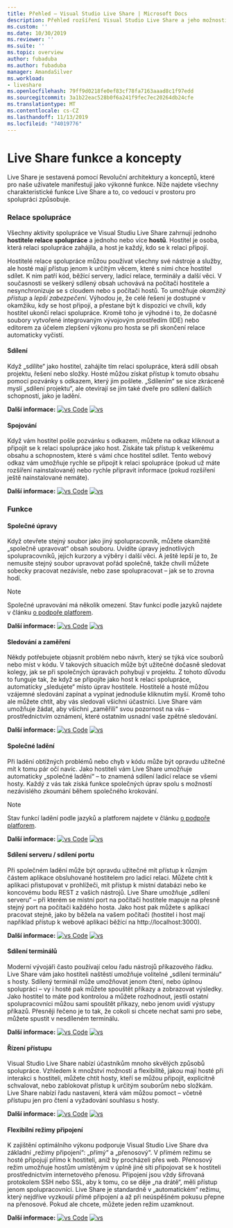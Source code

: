 ```yaml
---
title: Přehled – Visual Studio Live Share | Microsoft Docs
description: Přehled rozšíření Visual Studio Live Share a jeho možností
ms.custom: ''
ms.date: 10/30/2019
ms.reviewer: ''
ms.suite: ''
ms.topic: overview
author: fubaduba
ms.author: fubaduba
manager: AmandaSilver
ms.workload:
- liveshare
ms.openlocfilehash: 79ff9d0218fe0ef83cf78fa7163aaad8c1f97edd
ms.sourcegitcommit: 3a1b22eac528b0f6a241f9fec7ec20264db24cfe
ms.translationtype: MT
ms.contentlocale: cs-CZ
ms.lasthandoff: 11/13/2019
ms.locfileid: "74019776"
---
```

<!--
Copyright © Microsoft Corporation
All rights reserved.
Creative Commons Attribution 4.0 License (International): https://creativecommons.org/licenses/by/4.0/legalcode
-->
# <a name="live-share-features-and-concepts"></a>Live Share funkce a koncepty 

Live Share je sestavená pomocí Revoluční architektury a konceptů, které pro naše uživatele manifestují jako výkonné funkce. Níže najdete všechny charakteristické funkce Live Share a to, co vedoucí v prostoru pro spolupráci způsobuje. 

### <a name="collaboration-sessions"></a>Relace spolupráce

Všechny aktivity spolupráce ve Visual Studiu Live Share zahrnují jednoho **hostitele relace spolupráce** a jednoho nebo více **hostů**. Hostitel je osoba, která relaci spolupráce zahájila, a host je každý, kdo se k relaci připojí.

Hostitelé relace spolupráce můžou používat všechny své nástroje a služby, ale hosté mají přístup jenom k určitým věcem, které s nimi chce hostitel sdílet. K nim patří kód, běžící servery, ladicí relace, terminály a další věci. V současnosti se veškerý sdílený obsah uchovává na počítači hostitele a nesynchronizuje se s cloudem nebo s počítači hostů. To umožňuje _okamžitý přístup_ a _lepší zabezpečení_. Výhodou je, že celé řešení je dostupné v okamžiku, kdy se host připojí, a přestane být k dispozici ve chvíli, kdy hostitel ukončí relaci spolupráce. Kromě toho je výhodné i to, že dočasné soubory vytvořené integrovaným vývojovým prostředím (IDE) nebo editorem za účelem zlepšení výkonu pro hosta se při skončení relace automaticky vyčistí.

#### <a name="sharing"></a>Sdílení

Když „sdílíte“ jako hostitel, zahájíte tím relaci spolupráce, která sdílí obsah projektu, řešení nebo složky. Hosté můžou získat přístup k tomuto obsahu pomocí pozvánky s odkazem, který jim pošlete. „Sdílením“ se sice zkráceně myslí „sdílení projektu“, ale otevírají se jím také dveře pro sdílení dalších schopností, jako je ladění.

**Další informace:** [![vs Code](../media/vscode-icon-15x15.png)](../use/vscode.md#share-a-project) [![vs](../media/vs-icon-15x15.png)](../use/vs.md#share-a-project)

#### <a name="joining"></a>Spojování

Když vám hostitel pošle pozvánku s odkazem, můžete na odkaz kliknout a připojit se k relaci spolupráce jako host. Získáte tak přístup k veškerému obsahu a schopnostem, které s vámi chce hostitel sdílet. Tento webový odkaz vám umožňuje rychle se připojit k relaci spolupráce (pokud už máte rozšíření nainstalované) nebo rychle připravit informace (pokud rozšíření ještě nainstalované nemáte).

**Další informace:** [![vs Code](../media/vscode-icon-15x15.png)](../use/vscode.md#join-a-collaboration-session) [![vs](../media/vs-icon-15x15.png)](../use/vs.md#join-a-collaboration-session)

### <a name="features"></a>Funkce

#### <a name="co-editing"></a>Společné úpravy

Když otevřete stejný soubor jako jiný spolupracovník, můžete okamžitě „společně upravovat“ obsah souboru. Uvidíte úpravy jednotlivých spolupracovníků, jejich kurzory a výběry i další věci. A ještě lepší je to, že nemusíte stejný soubor upravovat pořád společně, takže chvíli můžete sobecky pracovat nezávisle, nebo zase spolupracovat – jak se to zrovna hodí.

> [!NOTE]
> Společné upravování má několik omezení. Stav funkcí podle jazyků najdete v článku [o podpoře platforem](../reference/platform-support.md).

**Další informace:** [![vs Code](../media/vscode-icon-15x15.png)](../use/vscode.md#co-editing) [![vs](../media/vs-icon-15x15.png)](../use/vs.md#co-editing)

#### <a name="following-and-focusing"></a>Sledování a zaměření

Někdy potřebujete objasnit problém nebo návrh, který se týká více souborů nebo míst v kódu. V takových situacích může být užitečné dočasně sledovat kolegy, jak se při společných úpravách pohybují v projektu. Z tohoto důvodu to funguje tak, že když se připojíte jako host k relaci spolupráce, automaticky „sledujete“ místo úprav hostitele. Hostitelé a hosté můžou vzájemné sledování zapínat a vypínat jednoduše kliknutím myší. Kromě toho ale můžete chtít, aby vás sledovali všichni účastníci. Live Share vám umožňuje žádat, aby všichni „zaměřili“ svou pozornost na vás – prostřednictvím oznámení, které ostatním usnadní vaše zpětné sledování.

**Další informace:** [![vs Code](../media/vscode-icon-15x15.png)](../use/vscode.md#following) [![vs](../media/vs-icon-15x15.png)](../use/vs.md#following)

#### <a name="co-debugging"></a>Společné ladění

Při ladění obtížných problémů nebo chyb v kódu může být opravdu užitečné mít k tomu pár očí navíc. Jako hostiteli vám Live Share umožňuje automaticky „společné ladění“ – to znamená sdílení ladicí relace se všemi hosty. Každý z vás tak získá funkce společných úprav spolu s možností nezávislého zkoumání během společného krokování.

> [!NOTE]
> Stav funkcí ladění podle jazyků a platforem najdete v článku [o podpoře platforem](../reference/platform-support.md).

**Další informace:** [![vs Code](../media/vscode-icon-15x15.png)](../use/vscode.md#co-debugging) [![vs](../media/vs-icon-15x15.png)](../use/vs.md#co-debugging)

#### <a name="share-server--share-port"></a>Sdílení serveru / sdílení portu

Při společném ladění může být opravdu užitečné mít přístup k různým částem aplikace obsluhované hostitelem pro ladicí relaci. Můžete chtít k aplikaci přistupovat v prohlížeči, mít přístup k místní databázi nebo ke koncovému bodu REST z vašich nástrojů. Live Share umožňuje „sdílení serveru“ – při kterém se místní port na počítači hostitele mapuje na přesně stejný port na počítači každého hosta. Jako host pak můžete s aplikací pracovat stejně, jako by běžela na vašem počítači (hostitel i host mají například přístup k webové aplikaci běžící na http://localhost:3000).

**Další informace:** [![vs Code](../media/vscode-icon-15x15.png)](../use/vscode.md#share-a-server) [![vs](../media/vs-icon-15x15.png)](../use/vs.md#share-a-server)

#### <a name="share-terminals"></a>Sdílení terminálů

Moderní vývojáři často používají celou řadu nástrojů příkazového řádku. Live Share vám jako hostiteli naštěstí umožňuje volitelné „sdílení terminálu“ s hosty. Sdílený terminál může umožňovat jenom čtení, nebo úplnou spolupráci – vy i hosté pak můžete spouštět příkazy a zobrazovat výsledky. Jako hostitel to máte pod kontrolou a můžete rozhodnout, jestli ostatní spolupracovníci můžou sami spouštět příkazy, nebo jenom uvidí výstupy příkazů. Přesněji řečeno je to tak, že cokoli si chcete nechat sami pro sebe, můžete spustit v nesdíleném terminálu.

**Další informace:** [![vs Code](../media/vscode-icon-15x15.png)](../use/vscode.md#share-a-terminal) [![vs](../media/vs-icon-15x15.png)](../use/vs.md#share-a-terminal)

#### <a name="access-controls"></a>Řízení přístupu

Visual Studio Live Share nabízí účastníkům mnoho skvělých způsobů spolupráce. Vzhledem k množství možností a flexibilitě, jakou mají hosté při interakci s hostiteli, můžete chtít hosty, kteří se můžou připojit, explicitně schvalovat, nebo zablokovat přístup k určitým souborům nebo složkám. Live Share nabízí řadu nastavení, která vám můžou pomoct – včetně přístupu jen pro čtení a vyžadování souhlasu s hosty.

**Další informace:** [![vs Code](../media/vscode-icon-15x15.png)](../reference/security.md) [![vs](../media/vs-icon-15x15.png)](../reference/security.md)

#### <a name="flexible-connection-modes"></a>Flexibilní režimy připojení

K zajištění optimálního výkonu podporuje Visual Studio Live Share dva základní „režimy připojení“: „přímý“ a „přenosový“. V přímém režimu se hosté připojují přímo k hostiteli, aniž by procházeli přes web. Přenosový režim umožňuje hostům umístěným v úplně jiné síti připojovat se k hostiteli prostřednictvím internetového přenosu. Připojení jsou vždy šifrovaná protokolem SSH nebo SSL, aby k tomu, co se děje „na drátě“, měli přístup jenom spolupracovníci. Live Share je standardně v „automatickém“ režimu, který nejdříve vyzkouší přímé připojení a až při neúspěšném pokusu přepne na přenosové. Pokud ale chcete, můžete jeden režim uzamknout.

**Další informace:** [![vs Code](../media/vscode-icon-15x15.png)](../reference/connectivity.md#changing-the-connection-mode) [![vs](../media/vs-icon-15x15.png)](../reference/connectivity.md#changing-the-connection-mode)
